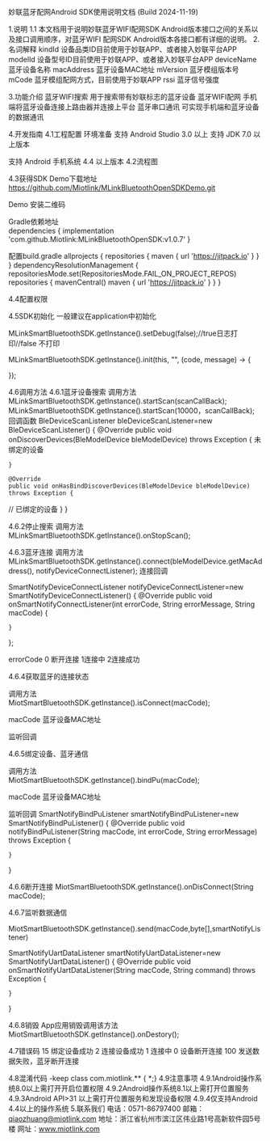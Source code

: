妙联蓝牙配网Android SDK使用说明文档
(Build 2024-11-19)

1.说明
 1.1 本文档用于说明妙联蓝牙WIFI配网SDK Android版本接口之间的关系以及接口调用顺序，对蓝牙WIFI 配网SDK Android版本各接口都有详细的说明。
2.名词解释
kindId	设备品类ID目前使用于妙联APP、或者接入妙联平台APP
modelId	设备型号ID目前使用于妙联APP、或者接入妙联平台APP
deviceName	蓝牙设备名称
macAddress	蓝牙设备MAC地址
mVersion	蓝牙模组版本号
mCode	蓝牙模组配网方式，目前使用于妙联APP
rssi	蓝牙信号强度

3.功能介绍
蓝牙WIFI搜索	用于搜索带有妙联标志的蓝牙设备
蓝牙WIFI配网	手机端将蓝牙设备连接上路由器并连接上平台
蓝牙串口通讯	可实现手机端和蓝牙设备的数据通讯

4.开发指南
4.1工程配置
  环境准备
支持 Android Studio 3.0 以上 支持 JDK 7.0 以上版本

支持 Android 手机系统 4.4 以上版本
4.2流程图


4.3获得SDK
Demo下载地址
https://github.com/Miotlink/MLinkBluetoothOpenSDKDemo.git

Demo 安装二维码


Gradle依赖地址  
dependencies {
   implementation 'com.github.Miotlink:MLinkBluetoothOpenSDK:v1.0.7'
}

配置build.gradle
allprojects {
    repositories {
        maven {
            url 'https://jitpack.io'
        }
     }
}
dependencyResolutionManagement {
		repositoriesMode.set(RepositoriesMode.FAIL_ON_PROJECT_REPOS)
		repositories {
			mavenCentral()
			maven { url 'https://jitpack.io' }
		}
	}



4.4配置权限
<uses-permission android:name="android.permission.BLUETOOTH" />
<uses-permission android:name="android.permission.BLUETOOTH_ADMIN" />
<uses-permission android:name="android.permission.ACCESS_COARSE_LOCATION" />
<uses-permission android:name="android.permission.BLUETOOTH_ADVERTISE" />
<uses-permission android:name="android.permission.BLUETOOTH_CONNECT" />
<uses-permission android:name="android.permission.BLUETOOTH_SCAN" />
<uses-permission android:name="android.permission.ACCESS_FINE_LOCATION"/>

4.5SDK初始化
一般建议在application中初始化

MLinkSmartBluetoothSDK.getInstance().setDebug(false);//true日志打印//false 不打印

MLinkSmartBluetoothSDK.getInstance().init(this, "", (code, message) -> {

});

4.6调用方法
4.6.1蓝牙设备搜索
调用方法
MLinkSmartBluetoothSDK.getInstance().startScan(scanCallBack);
MLinkSmartBluetoothSDK.getInstance().startScan(10000，scanCallBack);
回调函数
BleDeviceScanListener bleDeviceScanListener=new BleDeviceScanListener() {
    @Override
    public void onDiscoverDevices(BleModelDevice bleModelDevice) throws Exception {
未绑定的设备
        
    }

    @Override
    public void onHasBindDiscoverDevices(BleModelDevice bleModelDevice) throws Exception {
//  已绑定的设备
    }
}


4.6.2停止搜索
调用方法
MLinkSmartBluetoothSDK.getInstance().onStopScan();

4.6.3蓝牙连接
调用方法
MLinkSmartBluetoothSDK.getInstance().connect(bleModelDevice.getMacAddress(), notifyDeviceConnectListener);
连接回调

SmartNotifyDeviceConnectListener notifyDeviceConnectListener=new SmartNotifyDeviceConnectListener() {
    @Override
    public void onSmartNotifyConnectListener(int errorCode, String errorMessage, String macCode) {
        
    }
};


errorCode  0 断开连接 1连接中 2连接成功

4.6.4获取蓝牙的连接状态

调用方法	
MiotSmartBluetoothSDK.getInstance().isConnect(macCode);

macCode	蓝牙设备MAC地址
	
监听回调


4.6.5绑定设备、蓝牙通信

调用方法	
MiotSmartBluetoothSDK.getInstance().bindPu(macCode);

macCode	蓝牙设备MAC地址
	
监听回调
SmartNotifyBindPuListener smartNotifyBindPuListener=new SmartNotifyBindPuListener() {
    @Override
    public void notifyBindPuListener(String macCode, int errorCode, String errorMessage) throws Exception {
        
    }
}


4.6.6断开连接
MiotSmartBluetoothSDK.getInstance().onDisConnect(String macCode);




4.6.7监听数据通信

MiotSmartBluetoothSDK.getInstance().send(macCode,byte[],smartNotifyListener)

SmartNotifyUartDataListener smartNotifyUartDataListener=new SmartNotifyUartDataListener() {
    @Override
    public void onSmartNotifyUartDataListener(String macCode, String command) throws Exception {
        
    }


   
}


4.6.8销毁
App应用销毁调用该方法
MiotSmartBluetoothSDK.getInstance().onDestory();

4.7错误码
15	绑定设备成功
2	连接设备成功
1	连接中
0	设备断开连接
100	发送数据失败，蓝牙断开连接

4.8混淆代码
   -keep class com.miotlink.** { *;}
4.9注意事项
4.9.1Android操作系统8.0以上需打开开启位置权限
4.9.2Android操作系统8.1以上需打开位置服务
4.9.3Android  API>31 以上需打开位置服务和发现设备权限
4.9.4仅支持Android 4.4以上的操作系统
5.联系我们
电话：0571-86797400
邮箱：qiaozhuang@miotlink.com
地址：浙江省杭州市滨江区伟业路1号高新软件园5号楼
网址：www.miotlink.com
